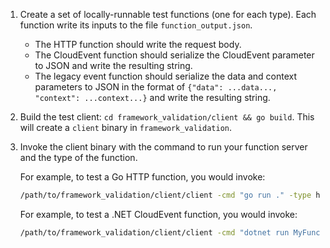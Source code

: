 1. Create a set of locally-runnable test functions (one for each type). Each
   function write its inputs to the file `function_output.json`.

   - The HTTP function should write the request body.
   - The CloudEvent function should serialize the CloudEvent parameter to JSON
     and write the resulting string.
   - The legacy event function should serialize the data and context parameters
     to JSON in the format of `{"data": ...data..., "context": ...context...}`
     and write the resulting string.

1. Build the test client: `cd framework_validation/client && go build`. This
   will create a `client` binary in `framework_validation`.

1. Invoke the client binary with the command to run your function server and the
   type of the function.

   For example, to test a Go HTTP function, you would invoke:

   ```sh
   /path/to/framework_validation/client/client -cmd "go run ." -type http
   ```

   For example, to test a .NET CloudEvent function, you would invoke:

   ```sh
   /path/to/framework_validation/client/client -cmd "dotnet run MyFunction" -type cloudevent
   ```
